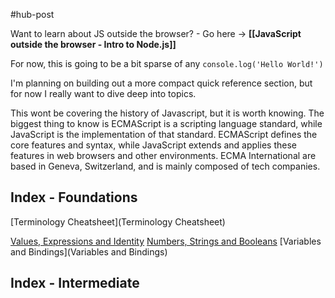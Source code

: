 #hub-post 

Want to learn about JS outside the browser? - Go here -> **[[JavaScript outside the browser - Intro to Node.js]]**

For now, this is going to be a bit sparse of any `console.log('Hello World!')`

I'm planning on building out a more compact quick reference section, but for now I really want to dive deep into topics. 

This wont be covering the history of Javascript, but it is worth knowing. The biggest thing to know is ECMAScript is a scripting language standard, while JavaScript is the implementation of that standard. ECMAScript defines the core features and syntax, while JavaScript extends and applies these features in web browsers and other environments. ECMA International are based in Geneva, Switzerland, and is mainly composed of tech companies. 

## Index - Foundations

[Terminology Cheatsheet](Terminology Cheatsheet)

[Values, Expressions and Identity](Javascript/Values&Expressions&Identity.md)
[Numbers, Strings and Booleans](Javascript/Numbers,%20Strings%20and%20Booleans.md)
[Variables and Bindings](Variables and Bindings)

## Index - Intermediate



